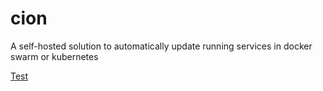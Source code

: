 # cion
A self-hosted solution to automatically update running services in docker swarm or kubernetes

[Test](docs/test.md)
